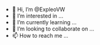 - 👋 Hi, I’m @ExpleoVW
- 👀 I’m interested in ...
- 🌱 I’m currently learning ...
- 💞️ I’m looking to collaborate on ...
- 📫 How to reach me ...

<!---
ExpleoVW/ExpleoVW is a ✨ special ✨ repository because its `README.md` (this file) appears on your GitHub profile.
You can click the Preview link to take a look at your changes.
--->
